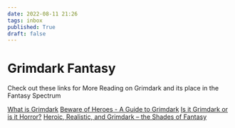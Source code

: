 ```yaml
---
date: 2022-08-11 21:26
tags: inbox
published: True
draft: false
---
```


# Grimdark Fantasy

Check out these links for More Reading on Grimdark and its place in the Fantasy Spectrum

[What is Grimdark](https://www.theazrianportal.com/blog/what-is-grimdark)
[Beware of Heroes - A Guide to Grimdark](https://medium.com/dice-addicts-weekly/beware-of-heroes-a-guide-to-grimdark-f9cea0a1df46)
[Is it Grimdark or is it Horror?](https://www.tor.com/2015/11/02/is-it-grimdark-or-is-it-horror/)
[Heroic, Realistic, and Grimdark – the Shades of Fantasy](https://alexraizman.com/2019/05/29/656/)
